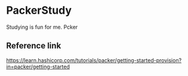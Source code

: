 # PackerStudy
Studying is fun for me. Pcker

## Reference link

https://learn.hashicorp.com/tutorials/packer/getting-started-provision?in=packer/getting-started

